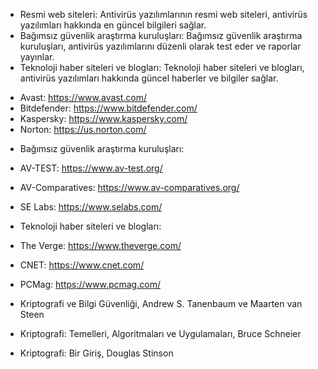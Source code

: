 * Resmi web siteleri: Antivirüs yazılımlarının resmi web siteleri, antivirüs yazılımları hakkında en güncel bilgileri sağlar.
* Bağımsız güvenlik araştırma kuruluşları: Bağımsız güvenlik araştırma kuruluşları, antivirüs yazılımlarını düzenli olarak test eder ve raporlar yayınlar.
* Teknoloji haber siteleri ve blogları: Teknoloji haber siteleri ve blogları, antivirüs yazılımları hakkında güncel haberler ve bilgiler sağlar.

- Avast: https://www.avast.com/
- Bitdefender: https://www.bitdefender.com/
- Kaspersky: https://www.kaspersky.com/
- Norton: https://us.norton.com/
* Bağımsız güvenlik araştırma kuruluşları:
- AV-TEST: https://www.av-test.org/
- AV-Comparatives: https://www.av-comparatives.org/
- SE Labs: https://www.selabs.com/
- Teknoloji haber siteleri ve blogları:
- The Verge: https://www.theverge.com/
- CNET: https://www.cnet.com/
- PCMag: https://www.pcmag.com/

- Kriptografi ve Bilgi Güvenliği, Andrew S. Tanenbaum ve Maarten van Steen
- Kriptografi: Temelleri, Algoritmaları ve Uygulamaları, Bruce Schneier
- Kriptografi: Bir Giriş, Douglas Stinson